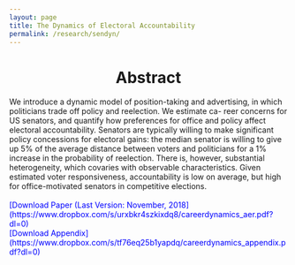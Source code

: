 ```yaml
---
layout: page
title: The Dynamics of Electoral Accountability
permalink: /research/sendyn/
---
```

<h1 style="text-align: center;" markdown="1"> Abstract</h1>
We introduce a dynamic model of position-taking and advertising,
in which politicians trade off policy and reelection. We estimate ca-
reer concerns for US senators, and quantify how preferences for office
and policy affect electoral accountability. Senators are typically willing
to make significant policy concessions for electoral gains: the median
senator is willing to give up 5% of the average distance between voters
and politicians for a 1% increase in the probability of reelection. There
is, however, substantial heterogeneity, which covaries with observable
characteristics. Given estimated voter responsiveness, accountability is
low on average, but high for office-motivated senators in competitive
elections.
 <br>
<br>
<span style="color: blue"> [Download Paper (Last Version: November,
2018](https://www.dropbox.com/s/urxbkr4szkixdq8/careerdynamics_aer.pdf?dl=0)
</span>
<br>
<span style="color: blue"> [Download Appendix](https://www.dropbox.com/s/tf76eq25b1yapdq/careerdynamics_appendix.pdf?dl=0) </span>





